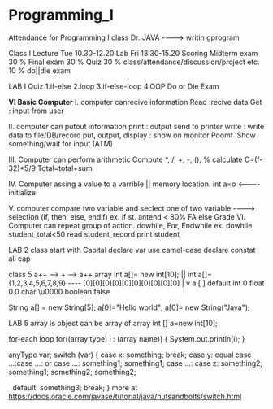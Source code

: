 # Programming_I
Attendance for Programming I class
Dr. JAVA ----> writin gprogram

Class I
Lecture Tue 10.30-12.20
Lab Fri 13.30-15.20
Scoring
Midterm exam 30 %
Final exam 30 %
Quiz 30 %
class/attendance/discussion/project etc. 10 %
do||die exam

LAB I
Quiz
1.if-else
2.loop
3.if-else-loop
4.OOP
Do or Die Exam

**VI Basic Computer** 
I. computer canrecive information
  Read  :recive data 
  Get : input from user

II. computer can putout information
  print : output send to printer
  write : write data to file/DB/record
  put, output, display  : show on monitor
  Poomt :Show something/wait for input (ATM)
  
III. Computer can perform arithmetic
  Compute
  *, /, +, -, (), %
  calculate
    C=(f-32)*5/9
  Total=total+sum
  
IV. Computer assing a value to a varrible || memory location.
  int a=o <---- initialize
  
V. computer compare two variable 
  and seclect one of two variable ----> selection
  (if, then, else, endif)
  ex.  if st. antend < 80% 
          FA
       else
          Grade
VI. Computer can repeat group of action.
  dowhile, For, Endwhile
  ex. dowhile student_total<50
      read student_record
      print student
      
LAB 2
  class start with Capital 
  declare var use camel-case
  declare constat all cap
  
class 5
a++ --> + --> a++
 array
 int a[]= new int[10]; || int a[]= {1,2,3,4,5,6,7,8,9}
    ---- [0][0][0][0][0][0][0][0][0][0]
    |
    v
 a [ ] 
 default
 int 0
 float 0.0
 char \u0000
 boolean false
 
 String a[] = new String[5];
 a[0]="Hello world";
 a[0]= new String("Java");
 
 
 LAB 5
  array is object
  can be array of array
  int [] a=new int[10];
  
  for-each loop
  for((array type) i : (array name))
  {
    System.out.println(i);
  }
  
  anyType var;
  switch (var)
  {
    case x:
      something;
      break;
    case y:              equal case ...:case ...:    or   case ...:
      something1;               something1;               case ...:
    case z:                     something2;                 something1;
      something2;                                           something2;
     
   default: 
      something3;
      break;
  }
  more at https://docs.oracle.com/javase/tutorial/java/nutsandbolts/switch.html
